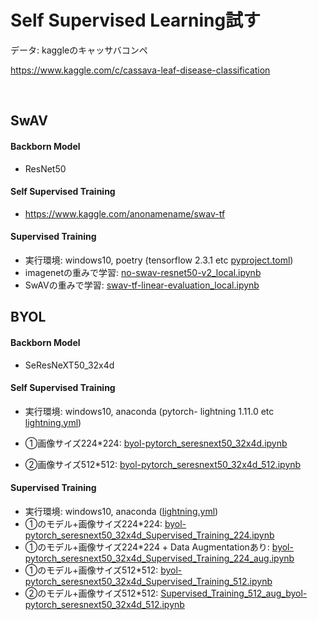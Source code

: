 # Self Supervised Learning試す

データ: kaggleのキャッサバコンペ

https://www.kaggle.com/c/cassava-leaf-disease-classification

<br>

## SwAV 

#### Backborn Model
- ResNet50

#### Self Supervised Training

- https://www.kaggle.com/anonamename/swav-tf

#### Supervised Training

- 実行環境: windows10, poetry (tensorflow 2.3.1 etc [pyproject.toml](env/tfgpu/pyproject.toml))
- imagenetの重みで学習: [no-swav-resnet50-v2_local.ipynb](SwAV/no-swav-resnet50-v2_local.ipynb)
- SwAVの重みで学習: [swav-tf-linear-evaluation_local.ipynb](SwAV/swav-tf-linear-evaluation_local.ipynb)

## BYOL
#### Backborn Model
- SeResNeXT50_32x4d

#### Self Supervised Training

- 実行環境: windows10, anaconda (pytorch- lightning 1.11.0 etc [lightning.yml](env/lightning.yml))

- ①画像サイズ224*224: [byol-pytorch_seresnext50_32x4d.ipynb](BYOL/byol-pytorch_seresnext50_32x4d.ipynb)
- ➁画像サイズ512*512: [byol-pytorch_seresnext50_32x4d_512.ipynb](BYOL/byol-pytorch_seresnext50_32x4d_512.ipynb)

#### Supervised Training

- 実行環境: windows10, anaconda ([lightning.yml](env/lightning.yml))
- ①のモデル+画像サイズ224*224: [byol-pytorch_seresnext50_32x4d_Supervised_Training_224.ipynb](BYOL/byol-pytorch_seresnext50_32x4d_Supervised_Training_224.ipynb)
- ①のモデル+画像サイズ224*224 + Data Augmentationあり: [byol-pytorch_seresnext50_32x4d_Supervised_Training_224_aug.ipynb](BYOL/byol-pytorch_seresnext50_32x4d_Supervised_Training_224_aug.ipynb)
- ①のモデル+画像サイズ512*512: [byol-pytorch_seresnext50_32x4d_Supervised_Training_512.ipynb](BYOL/byol-pytorch_seresnext50_32x4d_Supervised_Training_512.ipynb)
- ➁のモデル+画像サイズ512*512: [Supervised_Training_512_aug_byol-pytorch_seresnext50_32x4d_512.ipynb](BYOL/Supervised_Training_512_aug_byol-pytorch_seresnext50_32x4d_512.ipynb)



